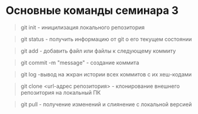 # Основные команды семинара 3

> git init - иницилизация локального репозитория

> git status - получить информацию от git о его текущем состоянии

> git add - добавить файл или файлы к следующему коммиту

> git commit -m "message" - создание коммита

> git log -вывод на жкран истории всех коммитов с их хеш-кодами

> git clone <url-адрес репозитория> - клонирование внешнего репозитория на локальный ПК 

> git pull - получение изменений и слиянение с локальной версией
